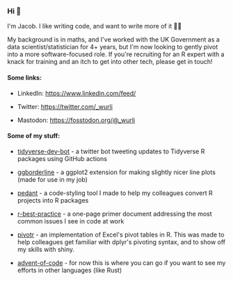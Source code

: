 ### Hi 👋 

I'm Jacob. I like writing code, and want to write more of it 👨‍💻

My background is in maths, and I've worked with the UK Government as a data scientist/statistician for 4+ years, but I'm now looking to gently pivot into a more software-focused role. If you're recruiting for an R expert with a knack for training and an itch to get into other tech, please get in touch!

#### Some links:

- LinkedIn: <https://www.linkedin.com/feed/>

- Twitter: <https://twitter.com/_wurli>

- Mastodon: <https://fosstodon.org/@_wurli>

#### Some of my stuff:

- [tidyverse-dev-bot](https://github.com/wurli/tidyverse-dev-bot) - a twitter bot tweeting updates to Tidyverse R packages using GitHub actions

- [ggborderline](https://github.com/wurli/ggborderline) - a ggplot2 extension for making slightly nicer line plots (made for use in my job)

- [pedant](https://github.com/wurli/pedant) - a code-styling tool I made to help my colleagues convert R projects into R packages

- [r-best-practice](https://github.com/wurli/r-best-practice) - a one-page primer document addressing the most common issues I see in code at work

- [pivotr](https://github.com/wurli/pivotr) - an implementation of Excel's pivot tables in R. This was made to help colleagues get familiar with dplyr's pivoting syntax, and to show off my skills with shiny.

- [advent-of-code](https://github.com/wurli/advent-of-code) - for now this is where you can go if you want to see my efforts in other languages (like Rust)
